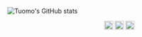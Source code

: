 ![Tuomo's GitHub stats](https://github-readme-stats.vercel.app/api?username=tumetus&theme=algolia)

<p align="center">
<a href="https://dev.to/tumee" target="blank"><img align="center" src="https://cdn.jsdelivr.net/npm/simple-icons@3.0.1/icons/dev-dot-to.svg" alt="tumee" height="20" width="20" /></a>
<a href="https://twitter.com/tumee" target="blank"><img align="center" src="https://cdn.jsdelivr.net/npm/simple-icons@3.0.1/icons/twitter.svg" alt="tumee" height="20" width="20" /></a>
<a href="https://www.linkedin.com/in/tuomo-kankaanp%c3%a4%c3%a4-2a0a9753/" target="blank"><img align="center" src="https://cdn.jsdelivr.net/npm/simple-icons@3.0.1/icons/linkedin.svg" alt="https://www.linkedin.com/in/tuomo-kankaanp%c3%a4%c3%a4-2a0a9753/" height="20" width="20" /></a>
</p>
